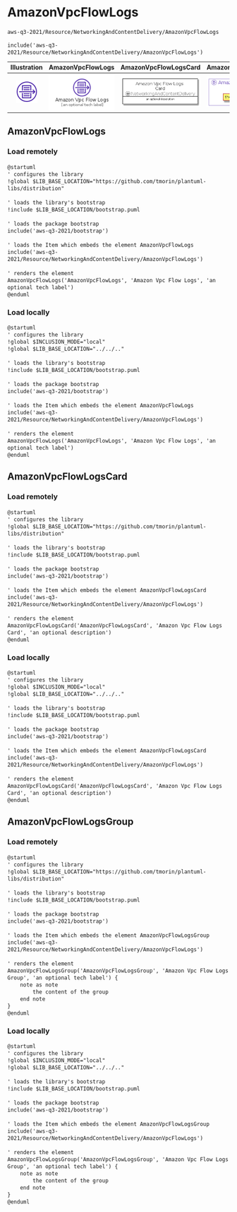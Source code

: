 # AmazonVpcFlowLogs


```text
aws-q3-2021/Resource/NetworkingAndContentDelivery/AmazonVpcFlowLogs
```

```text
include('aws-q3-2021/Resource/NetworkingAndContentDelivery/AmazonVpcFlowLogs')
```



| Illustration | AmazonVpcFlowLogs | AmazonVpcFlowLogsCard | AmazonVpcFlowLogsGroup |
| :---: | :---: | :---: | :---: |
| ![illustration for Illustration](../../../aws-q3-2021/Resource/NetworkingAndContentDelivery/AmazonVpcFlowLogs.png) | ![illustration for AmazonVpcFlowLogs](../../../aws-q3-2021/Resource/NetworkingAndContentDelivery/AmazonVpcFlowLogs.Local.png) | ![illustration for AmazonVpcFlowLogsCard](../../../aws-q3-2021/Resource/NetworkingAndContentDelivery/AmazonVpcFlowLogsCard.Local.png) | ![illustration for AmazonVpcFlowLogsGroup](../../../aws-q3-2021/Resource/NetworkingAndContentDelivery/AmazonVpcFlowLogsGroup.Local.png) |




## AmazonVpcFlowLogs

### Load remotely
```plantuml
@startuml
' configures the library
!global $LIB_BASE_LOCATION="https://github.com/tmorin/plantuml-libs/distribution"

' loads the library's bootstrap
!include $LIB_BASE_LOCATION/bootstrap.puml

' loads the package bootstrap
include('aws-q3-2021/bootstrap')

' loads the Item which embeds the element AmazonVpcFlowLogs
include('aws-q3-2021/Resource/NetworkingAndContentDelivery/AmazonVpcFlowLogs')

' renders the element
AmazonVpcFlowLogs('AmazonVpcFlowLogs', 'Amazon Vpc Flow Logs', 'an optional tech label')
@enduml
```

### Load locally
```plantuml
@startuml
' configures the library
!global $INCLUSION_MODE="local"
!global $LIB_BASE_LOCATION="../../.."

' loads the library's bootstrap
!include $LIB_BASE_LOCATION/bootstrap.puml

' loads the package bootstrap
include('aws-q3-2021/bootstrap')

' loads the Item which embeds the element AmazonVpcFlowLogs
include('aws-q3-2021/Resource/NetworkingAndContentDelivery/AmazonVpcFlowLogs')

' renders the element
AmazonVpcFlowLogs('AmazonVpcFlowLogs', 'Amazon Vpc Flow Logs', 'an optional tech label')
@enduml
```

## AmazonVpcFlowLogsCard

### Load remotely
```plantuml
@startuml
' configures the library
!global $LIB_BASE_LOCATION="https://github.com/tmorin/plantuml-libs/distribution"

' loads the library's bootstrap
!include $LIB_BASE_LOCATION/bootstrap.puml

' loads the package bootstrap
include('aws-q3-2021/bootstrap')

' loads the Item which embeds the element AmazonVpcFlowLogsCard
include('aws-q3-2021/Resource/NetworkingAndContentDelivery/AmazonVpcFlowLogs')

' renders the element
AmazonVpcFlowLogsCard('AmazonVpcFlowLogsCard', 'Amazon Vpc Flow Logs Card', 'an optional description')
@enduml
```

### Load locally
```plantuml
@startuml
' configures the library
!global $INCLUSION_MODE="local"
!global $LIB_BASE_LOCATION="../../.."

' loads the library's bootstrap
!include $LIB_BASE_LOCATION/bootstrap.puml

' loads the package bootstrap
include('aws-q3-2021/bootstrap')

' loads the Item which embeds the element AmazonVpcFlowLogsCard
include('aws-q3-2021/Resource/NetworkingAndContentDelivery/AmazonVpcFlowLogs')

' renders the element
AmazonVpcFlowLogsCard('AmazonVpcFlowLogsCard', 'Amazon Vpc Flow Logs Card', 'an optional description')
@enduml
```

## AmazonVpcFlowLogsGroup

### Load remotely
```plantuml
@startuml
' configures the library
!global $LIB_BASE_LOCATION="https://github.com/tmorin/plantuml-libs/distribution"

' loads the library's bootstrap
!include $LIB_BASE_LOCATION/bootstrap.puml

' loads the package bootstrap
include('aws-q3-2021/bootstrap')

' loads the Item which embeds the element AmazonVpcFlowLogsGroup
include('aws-q3-2021/Resource/NetworkingAndContentDelivery/AmazonVpcFlowLogs')

' renders the element
AmazonVpcFlowLogsGroup('AmazonVpcFlowLogsGroup', 'Amazon Vpc Flow Logs Group', 'an optional tech label') {
    note as note
        the content of the group
    end note
}
@enduml
```

### Load locally
```plantuml
@startuml
' configures the library
!global $INCLUSION_MODE="local"
!global $LIB_BASE_LOCATION="../../.."

' loads the library's bootstrap
!include $LIB_BASE_LOCATION/bootstrap.puml

' loads the package bootstrap
include('aws-q3-2021/bootstrap')

' loads the Item which embeds the element AmazonVpcFlowLogsGroup
include('aws-q3-2021/Resource/NetworkingAndContentDelivery/AmazonVpcFlowLogs')

' renders the element
AmazonVpcFlowLogsGroup('AmazonVpcFlowLogsGroup', 'Amazon Vpc Flow Logs Group', 'an optional tech label') {
    note as note
        the content of the group
    end note
}
@enduml
```

